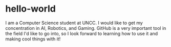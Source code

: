 # hello-world
I am a Computer Science student at UNCC. I would like to get my concentration in AI, Robotics, and Gaming. GitHub is a very important tool in the field I'd like to go into, so I look forward to learning how to use it and making cool things with it!
